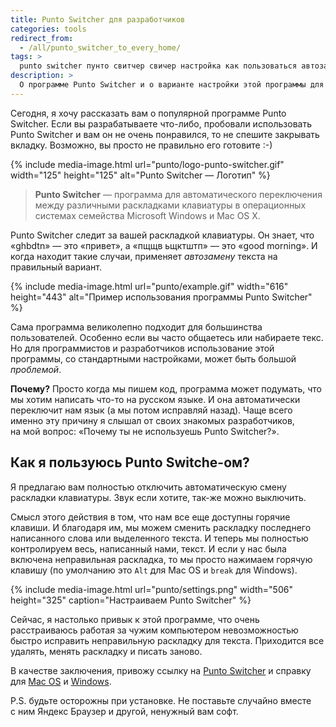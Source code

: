 ```yaml
---
title: Punto Switcher для разработчиков
categories: tools
redirect_from:
  - /all/punto_switcher_to_every_home/
tags: >
  punto switcher пунто свитчер свичер настройка как пользоваться автозамена раскладка клавиатуры в каждый дом
description: >
  О программе Punto Switcher и о варианте настройки этой программы для разработчиков и программистов.
---
```


Сегодня, я хочу рассказать вам о популярной программе Punto Switcher. Если вы разрабатываете что-либо, пробовали использовать Punto Switcher и вам он не очень понравился, то не спешите закрывать вкладку. Возможно, вы просто не правильно его готовите :-)

{%
	include media-image.html
	url="punto/logo-punto-switcher.gif"
	width="125"
	height="125"
	alt="Punto Switcher — Логотип"
%}

> **Punto Switcher** — программа для автоматического переключения между различными раскладками клавиатуры в операционных системах семейства Microsoft Windows и Mac OS X.

Punto Switcher следит за вашей раскладкой клавиатуры. Он знает, что «ghbdtn» — это «привет», а «пщщв ьщктштп» — это «good morning». И когда находит такие случаи, применяет _автозамену_ текста на правильный вариант.

{%
	include media-image.html
	url="punto/example.gif"
	width="616"
	height="443"
	alt="Пример использования программы Punto Switcher"
%}

Сама программа великолепно подходит для большинства пользователей. Особенно если вы часто общаетесь или набираете текс. Но для программистов и разработчиков использование этой программы, со стандартными настройками, может быть большой _проблемой_.

**Почему?** Просто когда мы пишем код, программа может подумать, что мы хотим написать что-то на русском языке. И она автоматически переключит нам язык (а мы потом исправляй назад). Чаще всего именно эту причину я слышал от своих знакомых разработчиков, на мой вопрос: «Почему ты не используешь Punto Switcher?».

## Как я пользуюсь Punto Switche-ом?

Я предлагаю вам полностью отключить автоматическую смену раскладки клавиатуры. Звук если хотите, так-же можно выключить.

Смысл этого действия в том, что нам все еще доступны горячие клавиши. И благодаря им, мы можем сменить раскладку последнего написанного слова или выделенного текста. И теперь мы полностью контролируем весь, написанный нами, текст. И если у нас была включена неправильная раскладка, то мы просто нажимаем горячую клавишу (по умолчанию это `Alt` для Mac OS и `break` для Windows).

{%
	include media-image.html
	url="punto/settings.png"
	width="506"
	height="325"
	caption="Настраиваем Punto Switcher"
%}

Сейчас, я настолько привык к этой программе, что очень расстраиваюсь работая за чужим компьютером невозможностью быстро исправить неправильную раскладку для текста. Приходится все удалять, менять раскладку и писать заново.

В качестве заключения, привожу ссылку на <a href="https://punto.yandex.ru/">Punto Switcher</a> и справку для <a rel="nofollow" href="http://help.yandex.ru/punto-mac/">Mac OS</a> и <a rel="nofollow" href="http://help.yandex.ru/punto-win/">Windows</a>.

P.S. будьте осторожны при установке. Не поставьте случайно вместе с ним Яндекс Браузер и другой, ненужный вам софт.
